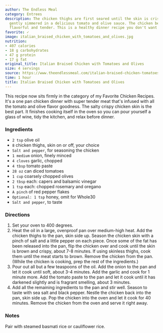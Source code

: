```yaml
---
author: The Endless Meal
category: Entrees
description: The chicken thighs are first seared until the skin is crispy then they're
  gently simmered in a delicious tomato and olive sauce. The chicken becomes super
  flavorful and tender. This is a healthy dinner recipe you don't want to miss.
favorite: ✓
image: italian_braised_chicken_with_tomatoes_and_olives.jpg
nutrition:
- 407 calories
- 18 g carbohydrates
- 47 g protein
- 17 g fat
original_title: Italian Braised Chicken with Tomatoes and Olives
size: 4 servings
source: https://www.theendlessmeal.com/italian-braised-chicken-tomatoes-olives/
time: 1 hour
title: Italian Braised Chicken with Tomatoes and Olives
---
```

This recipe now sits firmly in the category of my Favorite Chicken Recipes. It's a one pan chicken dinner with super tender meat that's infused with all the tomato and olive flavor goodness. The salty crispy chicken skin is the best part. It finishes cooking itself in the oven so you can pour yourself a glass of wine, tidy the kitchen, and relax before dinner.

### Ingredients

* `2 tsp` olive oil
* `8` chicken thighs, skin on or off, your choice
* `Salt and pepper`, for seasoning the chicken
* `1 medium` onion, finely minced
* `4 cloves` garlic, chopped
* `4 tbsp` tomato paste
* `28 oz` can diced tomatoes
* `1 cup` coarsely chopped olives
* `2 tbsp` each: capers and balsamic vinegar
* `1 tsp` each: chopped rosemary and oregano
* `A pinch` of red pepper flakes
* `Optional: 1 tsp` honey, omit for Whole30
* `Salt and pepper`, to taste

### Directions

1. Set your oven to 400 degrees.
2. Heat the oil in a large, ovenproof pan over medium-high heat. Add the chicken thighs to the pan, skin side up. Season the chicken skin with a pinch of salt and a little pepper on each piece. Once some of the fat has been released into the pan, flip the chicken over and cook until the skin is brown and crispy, about 7-8 minutes. If using skinless thighs, cook them until the meat starts to brown. Remove the chicken from the pan. (While the chicken is cooking, prep the rest of the ingredients.)
3. Pour out all but a few teaspoons of the oil. Add the onion to the pan and let it cook until soft, about 3-4 minutes. Add the garlic and cook for 1 minute more. Add the tomato paste to the pan and let it cook until it has darkened slightly and is fragrant smelling, about 3 minutes.
4. Add all the remaining ingredients to the pan and stir well. Season to taste with sea salt and black pepper. Nestle the chicken back into the pan, skin side up. Pop the chicken into the oven and let it cook for 40 minutes. Remove the chicken from the oven and serve it right away.

### Notes

Pair with steamed basmati rice or cauliflower rice.